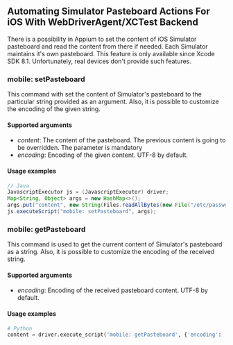 ## Automating Simulator Pasteboard Actions For iOS With WebDriverAgent/XCTest Backend

There is a possibility in Appium to set the content of iOS Simulator pasteboard
and read the content from there if needed. Each Simulator maintains it's own pasteboard.
This feature is only available since Xcode SDK 8.1.
Unfortunately, real devices don't provide such features.


### mobile: setPasteboard

This command with set the content of Simulator's pasteboard to the particular string
provided as an argument. Also, it is possible to customize the encoding of the given
string.

#### Supported arguments

 * _content_: The content of the pasteboard. The previous content is going
 to be overridden. The parameter is mandatory
 * _encoding_: Encoding of the given content. UTF-8 by default.

#### Usage examples

```java
// Java
JavascriptExecutor js = (JavascriptExecutor) driver;
Map<String, Object> args = new HashMap<>();
args.put("content", new String(Files.readAllBytes(new File("/etc/passwd").toPath()), Charset.forName("latin-1")));
js.executeScript("mobile: setPasteboard", args);
```


### mobile: getPasteboard

This command is used to get the current content of Simulator's pasteboard as
a string. Also, it is possible to customize the encoding of the received
string.

#### Supported arguments

 * _encoding_: Encoding of the received pasteboard content. UTF-8 by default.

#### Usage examples

```python
# Python
content = driver.execute_script('mobile: getPasteboard', {'encoding': 'shift-jis'});
```
